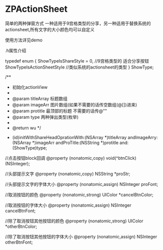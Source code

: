 # ZPActionSheet
简单的两种弹窗方式 一种适用于9宫格类型的分享，另一种适用于替换系统的actionsheet,所有文字的大小颜色均可以自定义

使用方法详见demo


.h属性介绍

typedef enum {
    ShowTypeIsShareStyle = 0,  //9宫格类型的  适合分享按钮
    ShowTypeIsActionSheetStyle  //类似系统的actionsheet的类型
} ShowType;


/**
 *  初始化actionView
 *
 *  @param titleArray 标题数组
 *  @param imageArr   图片数组(如果不需要的话传空数组(@[])进来)
 *  @param protitle   最顶部的标题  不需要的话传@""
 *  @param type       两种弹出类型(枚举)
 *
 *  @return wu
 */

- (id)initWithShareHeadOprationWith:(NSArray *)titleArray andImageArry:(NSArray *)imageArr andProTitle:(NSString *)protitle and:(ShowType)type;


//点击按钮block回调
@property (nonatomic,copy) void(^btnClick)(NSInteger);

//头部提示文字
@property (nonatomic,copy) NSString *proStr;

//头部提示文字的字体大小
@property (nonatomic,assign) NSInteger proFont;

//取消按钮的颜色
@property (nonatomic,strong) UIColor *cancelBtnColor;

//取消按钮的字体大小
@property (nonatomic,assign) NSInteger cancelBtnFont;

//除了取消按钮其他按钮的颜色
@property (nonatomic,strong) UIColor *otherBtnColor;

//除了取消按钮其他按钮的字体大小
@property (nonatomic,assign) NSInteger otherBtnFont;
